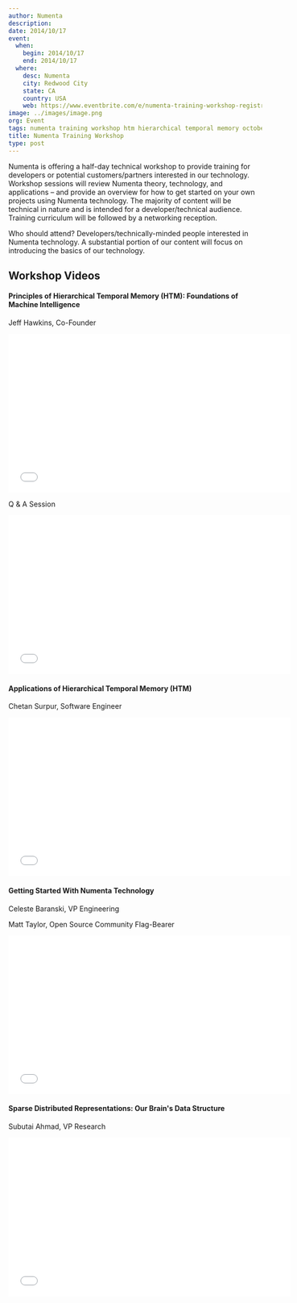```yaml
---
author: Numenta
description:
date: 2014/10/17
event:
  when:
    begin: 2014/10/17
    end: 2014/10/17
  where:
    desc: Numenta
    city: Redwood City
    state: CA
    country: USA
    web: https://www.eventbrite.com/e/numenta-training-workshop-registration-12898835765
image: ../images/image.png
org: Event
tags: numenta training workshop htm hierarchical temporal memory october 2014
title: Numenta Training Workshop
type: post
---
```


Numenta is offering a half-day technical workshop to provide training for
developers or potential customers/partners interested in our technology.
Workshop sessions will review Numenta theory, technology, and applications
– and provide an overview for how to get started on your own projects using
Numenta technology. The majority of content will be technical in nature and
is intended for a developer/technical audience. Training curriculum will be
followed by a networking reception.

Who should attend? Developers/technically-minded people interested in
Numenta technology. A substantial portion of our content will focus on
introducing the basics of our technology.

## Workshop Videos

#### Principles of Hierarchical Temporal Memory (HTM): Foundations of Machine Intelligence

Jeff Hawkins, Co-Founder

<div class="video-container media-border">
  <iframe width="560" height="315" src="//www.youtube.com/embed/6ufPpZDmPKA" frameborder="0" allowfullscreen></iframe>
</div>

Q & A Session

<div class="video-container media-border">
  <iframe width="560" height="315" src="//www.youtube.com/embed/EU2Vm-VlfEk" frameborder="0" allowfullscreen></iframe>
</div>

#### Applications of Hierarchical Temporal Memory (HTM)

Chetan Surpur, Software Engineer

<div class="video-container media-border">
  <iframe width="560" height="315" src="//www.youtube.com/embed/900nFOfzp2E" frameborder="0" allowfullscreen></iframe>
</div>

#### Getting Started With Numenta Technology

Celeste Baranski, VP Engineering

Matt Taylor, Open Source Community Flag-Bearer

<div class="video-container media-border">
  <iframe width="560" height="315" src="//www.youtube.com/embed/5HD9NnXpRus" frameborder="0" allowfullscreen></iframe>
</div>

#### Sparse Distributed Representations: Our Brain's Data Structure

Subutai Ahmad, VP Research

<div class="video-container media-border">
  <iframe width="560" height="315" src="//www.youtube.com/embed/LbZtc_zWBS4" frameborder="0" allowfullscreen></iframe>
</div>
